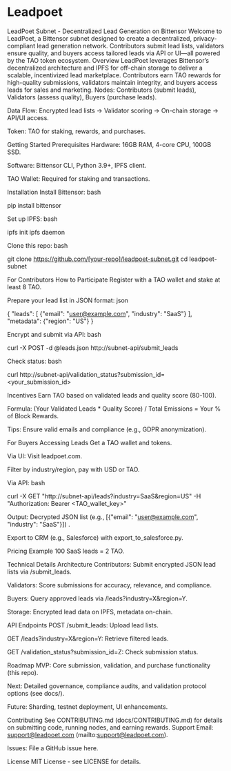 # Leadpoet

LeadPoet Subnet - Decentralized Lead Generation on Bittensor
Welcome to LeadPoet, a Bittensor subnet designed to create a decentralized, privacy-compliant lead generation network. Contributors submit lead lists, validators ensure quality, and buyers access tailored leads via API or UI—all powered by the TAO token ecosystem.
Overview
LeadPoet leverages Bittensor’s decentralized architecture and IPFS for off-chain storage to deliver a scalable, incentivized lead marketplace. Contributors earn TAO rewards for high-quality submissions, validators maintain integrity, and buyers access leads for sales and marketing.
Nodes: Contributors (submit leads), Validators (assess quality), Buyers (purchase leads).

Data Flow: Encrypted lead lists → Validator scoring → On-chain storage → API/UI access.

Token: TAO for staking, rewards, and purchases.

Getting Started
Prerequisites
Hardware: 16GB RAM, 4-core CPU, 100GB SSD.

Software: Bittensor CLI, Python 3.9+, IPFS client.

TAO Wallet: Required for staking and transactions.

Installation
Install Bittensor:
bash

pip install bittensor

Set up IPFS:
bash

ipfs init
ipfs daemon

Clone this repo:
bash

git clone https://github.com/[your-repo]/leadpoet-subnet.git
cd leadpoet-subnet

For Contributors
How to Participate
Register with a TAO wallet and stake at least 8 TAO.

Prepare your lead list in JSON format:
json

{
  "leads": [
    {"email": "user@example.com", "industry": "SaaS"}
  ],
  "metadata": {"region": "US"}
}

Encrypt and submit via API:
bash

curl -X POST -d @leads.json http://subnet-api/submit_leads

Check status:
bash

curl http://subnet-api/validation_status?submission_id=<your_submission_id>

Incentives
Earn TAO based on validated leads and quality score (80-100).

Formula: (Your Validated Leads * Quality Score) / Total Emissions = Your % of Block Rewards.

Tips: Ensure valid emails and compliance (e.g., GDPR anonymization).

For Buyers
Accessing Leads
Get a TAO wallet and tokens.

Via UI:
Visit leadpoet.com.

Filter by industry/region, pay with USD or TAO.

Via API:
bash

curl -X GET "http://subnet-api/leads?industry=SaaS&region=US" -H "Authorization: Bearer <TAO_wallet_key>"

Output: Decrypted JSON list (e.g., [{"email": "user@example.com", "industry": "SaaS"}]) .

Export to CRM (e.g., Salesforce) with export_to_salesforce.py.

Pricing Example
100 SaaS leads = 2 TAO.

Technical Details
Architecture
Contributors: Submit encrypted JSON lead lists via /submit_leads.

Validators: Score submissions for accuracy, relevance, and compliance.

Buyers: Query approved leads via /leads?industry=X&region=Y.

Storage: Encrypted lead data on IPFS, metadata on-chain.

API Endpoints
POST /submit_leads: Upload lead lists.

GET /leads?industry=X&region=Y: Retrieve filtered leads.

GET /validation_status?submission_id=Z: Check submission status.

Roadmap
MVP: Core submission, validation, and purchase functionality (this repo).

Next: Detailed governance, compliance audits, and validation protocol options (see docs/).

Future: Sharding, testnet deployment, UI enhancements.

Contributing
See CONTRIBUTING.md (docs/CONTRIBUTING.md) for details on submitting code, running nodes, and earning rewards.
Support
Email: support@leadpoet.com (mailto:support@leadpoet.com).

Issues: File a GitHub issue here.

License
MIT License - see LICENSE for details.

